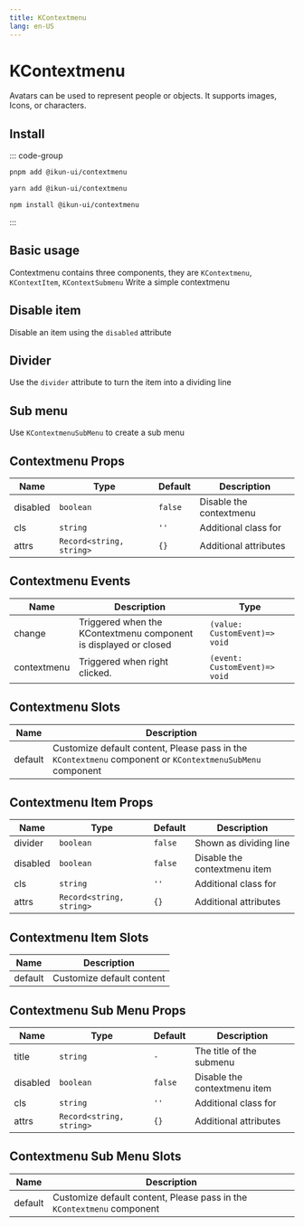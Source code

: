 ```yaml
---
title: KContextmenu
lang: en-US
---
```


# KContextmenu

Avatars can be used to represent people or objects. It supports images, Icons, or characters.

## Install

::: code-group

```bash [pnpm]
pnpm add @ikun-ui/contextmenu
```

```bash [yarn]
yarn add @ikun-ui/contextmenu
```

```bash [npm]
npm install @ikun-ui/contextmenu
```

:::

## Basic usage

Contextmenu contains three components, they are `KContextmenu`, `KContextItem`, `KContextSubmenu`
Write a simple contextmenu

<demo src="contextmenu/basic.svelte"  github='Contextmenu'></demo>

## Disable item

Disable an item using the `disabled` attribute

<demo src="contextmenu/disabled.svelte" github='Contextmenu'></demo>

## Divider

Use the `divider` attribute to turn the item into a dividing line

<demo src="contextmenu/divider.svelte" github='Contextmenu'></demo>

## Sub menu

Use `KContextmenuSubMenu` to create a sub menu

<demo src="contextmenu/sub.svelte" github='Contextmenu'></demo>

## Contextmenu Props

| Name     | Type                     | Default | Description             |
| -------- | ------------------------ | ------- | ----------------------- |
| disabled | `boolean`                | `false` | Disable the contextmenu |
| cls      | `string`                 | `''`    | Additional class for    |
| attrs    | `Record<string, string>` | `{}`    | Additional attributes   |

## Contextmenu Events

| Name        | Description                                                      | Type                          |
| ----------- | ---------------------------------------------------------------- | ----------------------------- |
| change      | Triggered when the KContextmenu component is displayed or closed | `(value: CustomEvent)=> void` |
| contextmenu | Triggered when right clicked.                                    | `(event: CustomEvent)=> void` |

## Contextmenu Slots

| Name    | Description                                                                                               |
| ------- | --------------------------------------------------------------------------------------------------------- |
| default | Customize default content, Please pass in the `KContextmenu` component or `KContextmenuSubMenu` component |

## Contextmenu Item Props

| Name     | Type                     | Default | Description                  |
| -------- | ------------------------ | ------- | ---------------------------- |
| divider  | `boolean`                | `false` | Shown as dividing line       |
| disabled | `boolean`                | `false` | Disable the contextmenu item |
| cls      | `string`                 | `''`    | Additional class for         |
| attrs    | `Record<string, string>` | `{}`    | Additional attributes        |

## Contextmenu Item Slots

| Name    | Description               |
| ------- | ------------------------- |
| default | Customize default content |

## Contextmenu Sub Menu Props

| Name     | Type                     | Default | Description                  |
| -------- | ------------------------ | ------- | ---------------------------- |
| title    | `string`                 | `-`     | The title of the submenu     |
| disabled | `boolean`                | `false` | Disable the contextmenu item |
| cls      | `string`                 | `''`    | Additional class for         |
| attrs    | `Record<string, string>` | `{}`    | Additional attributes        |

## Contextmenu Sub Menu Slots

| Name    | Description                                                            |
| ------- | ---------------------------------------------------------------------- |
| default | Customize default content, Please pass in the `KContextmenu` component |
